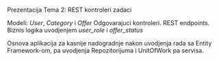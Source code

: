 Prezentacija Tema 2: REST kontroleri zadaci

Modeli: *User*, *Category* i *Offer*
Odgovarajuci kontroleri.
REST endpoints.
Biznis logika uvodjenjem *user_role* i *offer_status*

Osnova aplikacija za kasnije nadogradnje nakon uvodjenja rada sa Entity Framework-om, pa uvodjenja Repozitorijuma i UnitOfWork pa servisa.
